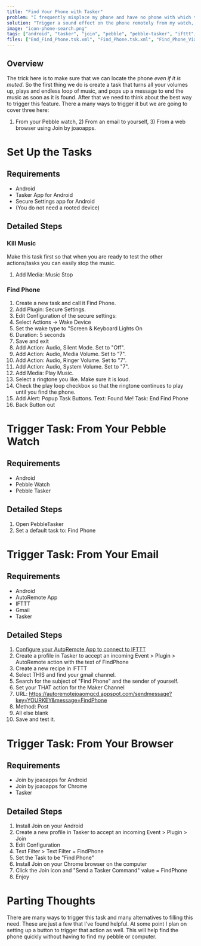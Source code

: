 ```yaml
---
title: "Find Your Phone with Tasker"
problem: "I frequently misplace my phone and have no phone with which to call it."
solution: "Trigger a sound effect on the phone remotely from my watch, email, or web browser."
image: "icon-phone-search.png"
tags: ["android", "tasker", "join", "pebble", "pebble-tasker", "ifttt", "gmail"]
files: ["End_Find_Phone.tsk.xml", "Find_Phone.tsk.xml", "Find_Phone_Via_AutoRemote.prf.xml", "Find_Phone_Via_Join.prf.xml"]
---
```


Overview
--------

The trick here is to make sure that we can locate the phone _even if it is muted_. So the first thing we do is create a task that turns all your volumes up, plays and endless loop of music, and pops up a message to end the music as soon as it is found. After that we need to think about the best way to trigger this feature. There a many ways to trigger it but we are going to cover three here:
1) From your Pebble watch, 2) From an email to yourself, 3) From a web browser using Join by joaoapps.

Set Up the Tasks
================

Requirements
------------

 * Android
 * Tasker App for Android
 * Secure Settings app for Android
 * (You do not need a rooted device)

Detailed Steps
--------------

### Kill Music

Make this task first so that when you are ready to test the other actions/tasks you can easily stop the music.

 1. Add Media: Music Stop

### Find Phone

 1. Create a new task and call it Find Phone.
 1. Add Plugin: Secure Settings.
 1. Edit Configuration of the secure settings:
 1. Select Actions -> Wake Device
 1. Set the wake type to "Screen & Keyboard Lights On
 1. Duration: 5 seconds
 1. Save and exit
 1. Add Action: Audio, Silent Mode. Set to "Off".
 1. Add Action: Audio, Media Volume. Set to "7".
 1. Add Action: Audio, Ringer Volume. Set to "7".
 1. Add Action: Audio, System Volume. Set to "7".
 1. Add Media: Play Music.
 1. Select a ringtone you like. Make sure it is loud.
 1. Check the play loop checkbox so that the ringtone continues to play until you find the phone.
 1. Add Alert: Popup Task Buttons. Text: Found Me! Task: End Find Phone
 1. Back Button out

Trigger Task: From Your Pebble Watch
====================================

Requirements
------------

 * Android
 * Pebble Watch
 * Pebble Tasker

Detailed Steps
--------------

 1. Open PebbleTasker
 1. Set a default task to: Find Phone

Trigger Task: From Your Email
====================================

Requirements
------------

 * Android
 * AutoRemote App
 * IFTTT
 * Gmail
 * Tasker

Detailed Steps
--------------

 1. [Configure your AutoRemote App to connect to IFTTT](https://www.reddit.com/r/tasker/comments/3arbeh/how_to_hookup_tasker_to_ifttt_using_autoremote/)
 1. Create a profile in Tasker to accept an incoming Event > Plugin > AutoRemote action with the text of FindPhone
 1. Create a new recipe in IFTTT
 1. Select THIS and find your gmail channel.
 1. Search for the subject of "Find Phone" and the sender of yourself.
 1. Set your THAT action for the Maker Channel
 1. URL: https://autoremotejoaomgcd.appspot.com/sendmessage?key=YOURKEY&message=FindPhone
 1. Method: Post
 1. All else blank
 1. Save and test it.

Trigger Task: From Your Browser
====================================

Requirements
------------

 * Join by joaoapps for Android
 * Join by joaoapps for Chrome
 * Tasker

Detailed Steps
--------------

 1. Install Join on your Android
 1. Create a new profile in Tasker  to accept an incoming Event > Plugin > Join
 1. Edit Configuration
 1. Text Filter > Text Filter = FindPhone
 1. Set the Task to be "Find Phone"
 1. Install Join on your Chrome browser on the computer
 1. Click the Join icon and "Send a Tasker Command" value = FindPhone
 1. Enjoy

Parting Thoughts
================

There are many ways to trigger this task and many alternatives to filling this need. These are just a few that I've found helpful. At some point I plan on setting up a button to trigger that action as well. This will help find the phone quickly without having to find my pebble or computer.
